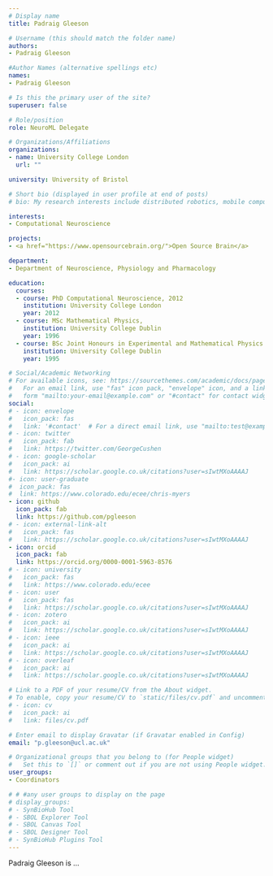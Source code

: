 ```yaml
---
# Display name
title: Padraig Gleeson

# Username (this should match the folder name)
authors:
- Padraig Gleeson

#Author Names (alternative spellings etc)
names:
- Padraig Gleeson

# Is this the primary user of the site?
superuser: false

# Role/position
role: NeuroML Delegate

# Organizations/Affiliations
organizations:
- name: University College London
  url: ""

university: University of Bristol

# Short bio (displayed in user profile at end of posts)
# bio: My research interests include distributed robotics, mobile computing and programmable matter.

interests:
- Computational Neuroscience

projects:
- <a href="https://www.opensourcebrain.org/">Open Source Brain</a>

department:
- Department of Neuroscience, Physiology and Pharmacology

education:
  courses:
  - course: PhD Computational Neuroscience, 2012
    institution: University College London
    year: 2012
  - course: MSc Mathematical Physics, 
    institution: University College Dublin
    year: 1996
  - course: BSc Joint Honours in Experimental and Mathematical Physics
    institution: University College Dublin
    year: 1995

# Social/Academic Networking
# For available icons, see: https://sourcethemes.com/academic/docs/page-builder/#icons
#   For an email link, use "fas" icon pack, "envelope" icon, and a link in the
#   form "mailto:your-email@example.com" or "#contact" for contact widget.
social:
# - icon: envelope
#   icon_pack: fas
#   link: '#contact'  # For a direct email link, use "mailto:test@example.org".
# - icon: twitter
#   icon_pack: fab
#   link: https://twitter.com/GeorgeCushen
# - icon: google-scholar
#   icon_pack: ai
#   link: https://scholar.google.co.uk/citations?user=sIwtMXoAAAAJ
#- icon: user-graduate
#  icon_pack: fas
#  link: https://www.colorado.edu/ecee/chris-myers
- icon: github
  icon_pack: fab
  link: https://github.com/pgleeson
# - icon: external-link-alt
#   icon_pack: fas
#   link: https://scholar.google.co.uk/citations?user=sIwtMXoAAAAJ
- icon: orcid
  icon_pack: fab
  link: https://orcid.org/0000-0001-5963-8576
# - icon: university
#   icon_pack: fas
#   link: https://www.colorado.edu/ecee
# - icon: user
#   icon_pack: fas
#   link: https://scholar.google.co.uk/citations?user=sIwtMXoAAAAJ
# - icon: zotero
#   icon_pack: ai
#   link: https://scholar.google.co.uk/citations?user=sIwtMXoAAAAJ
# - icon: ieee
#   icon_pack: ai
#   link: https://scholar.google.co.uk/citations?user=sIwtMXoAAAAJ
# - icon: overleaf
#   icon_pack: ai
#   link: https://scholar.google.co.uk/citations?user=sIwtMXoAAAAJ

# Link to a PDF of your resume/CV from the About widget.
# To enable, copy your resume/CV to `static/files/cv.pdf` and uncomment the lines below.
# - icon: cv
#   icon_pack: ai
#   link: files/cv.pdf

# Enter email to display Gravatar (if Gravatar enabled in Config)
email: "p.gleeson@ucl.ac.uk"

# Organizational groups that you belong to (for People widget)
#   Set this to `[]` or comment out if you are not using People widget.
user_groups:
- Coordinators

# # #any user groups to display on the page
# display_groups:
# - SynBioHub Tool
# - SBOL Explorer Tool
# - SBOL Canvas Tool
# - SBOL Designer Tool
# - SynBioHub Plugins Tool
---
```


Padraig Gleeson is ...
